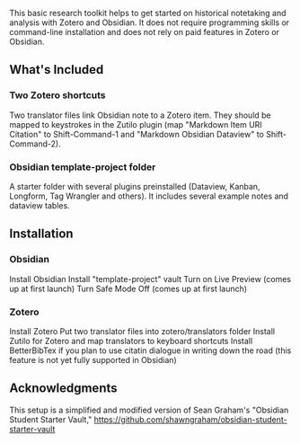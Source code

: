 This basic research toolkit helps to get started on historical notetaking and analysis with Zotero and Obsidian. It does not require programming skills or command-line installation and does not rely on paid features in Zotero or Obsidian.
## What's Included
### Two Zotero shortcuts
Two translator files link Obsidian note to a Zotero item. They should be mapped to keystrokes in the Zutilo plugin (map "Markdown Item URI Citation" to Shift-Command-1 and "Markdown Obsidian Dataview" to Shift-Command-2).
### Obsidian template-project folder
A starter folder with several plugins preinstalled (Dataview, Kanban, Longform, Tag Wrangler and others). It includes several example notes and dataview tables.
## Installation
### Obsidian
Install Obsidian
Install "template-project" vault
Turn on Live Preview (comes up at first launch)
Turn Safe Mode Off (comes up at first launch)
### Zotero
Install Zotero
Put two translator files into zotero/translators folder
Install Zutilo for Zotero and map translators to keyboard shortcuts
Install BetterBibTex if you plan to use citatin dialogue in writing down the road (this feature is not yet fully supported in Obsidian)
## Acknowledgments
This setup is a simplified and modified version of Sean Graham's "Obsidian Student Starter Vault," https://github.com/shawngraham/obsidian-student-starter-vault
